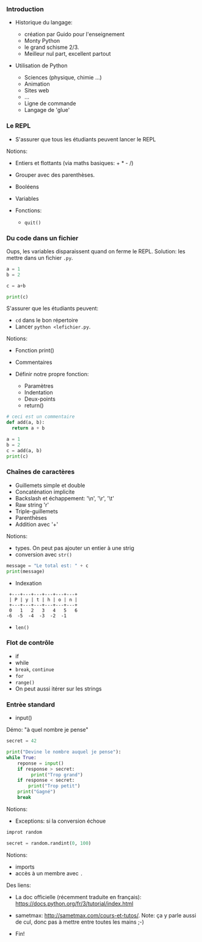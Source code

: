 ### Introduction

* Historique du langage:

  * création par Guido pour l'enseignement
  * Monty Python
  * le grand schisme 2/3.
  * Meilleur nul part, excellent partout

* Utilisation de Python

  * Sciences (physique, chimie ...)
  * Animation
  * Sites web
  * ...
  * Ligne de commande
  * Langage de 'glue'

### Le REPL

* S'assurer que tous les étudiants peuvent lancer le REPL

Notions:

* Entiers et flottants (via maths basiques: + * - /)
* Grouper avec des parenthèses.
* Booléens
* Variables
* Fonctions:

  * `quit()`



### Du code dans un fichier

Oups, les variables disparaissent quand on ferme le REPL.
Solution: les mettre dans un fichier `.py`.

```python
a = 1
b = 2

c = a+b

print(c)
```

S'assurer que les étudiants peuvent:

* `cd` dans le bon répertoire
* Lancer `python <lefichier.py`.

Notions:

* Fonction print()
* Commentaires

* Définir notre propre fonction:

    * Paramètres
    * Indentation
    * Deux-points
    * return()

```python
# ceci est un commentaire
def add(a, b):
  return a + b

a = 1
b = 2
c = add(a, b)
print(c)
```


### Chaînes de caractères

* Guillemets simple et double
* Concaténation implicite
* Backslash et échappement: '\n', '\r', '\t'
* Raw string 'r'
* Triple-guillemets
* Parenthèses
* Addition avec '+'

Notions:
 * types. On peut pas ajouter un entier à une strig
 * conversion avec `str()`

```python
message = "Le total est: " + c
print(message)
```

* Indexation

```
 +---+---+---+---+---+---+
 | P | y | t | h | o | n |
 +---+---+---+---+---+---+
 0   1   2   3   4   5   6
-6  -5  -4  -3  -2  -1
```


* `len()`

### Flot de contrôle

* if
* while
* `break`, `continue`
* `for`
* `range()`
* On peut aussi itérer sur les strings

### Entrèe standard

* input()

Démo: "à quel nombre je pense"

```python
secret = 42

print("Devine le nombre auquel je pense"):
while True:
    reponse = input()
    if response > secret:
         print("Trop grand")
    if response < secret:
        print("Trop petit")
    print("Gagné")
    break
```

Notions:

* Exceptions: si la conversion échoue

```python
improt random

secret = random.randint(0, 100)
```


Notions:

* imports
* accès à un membre avec `.`


Des liens:

* La doc officielle (récemment traduite en français):
  https://docs.python.org/fr/3/tutorial/index.html

* sametmax: http://sametmax.com/cours-et-tutos/. Note: ça y parle aussi de
  cul, donc pas à mettre entre toutes les mains ;-)


* Fin!

